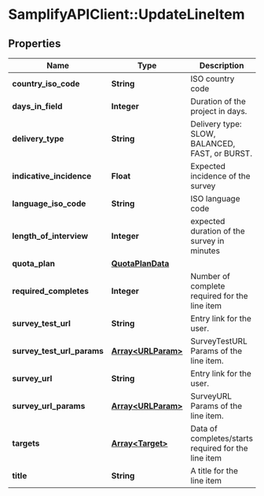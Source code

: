 # SamplifyAPIClient::UpdateLineItem

## Properties
Name | Type | Description | Notes
------------ | ------------- | ------------- | -------------
**country_iso_code** | **String** | ISO country code | [optional] 
**days_in_field** | **Integer** | Duration of the project in days. | [optional] 
**delivery_type** | **String** | Delivery type: SLOW, BALANCED, FAST, or BURST. | [optional] 
**indicative_incidence** | **Float** | Expected incidence of the survey | [optional] 
**language_iso_code** | **String** | ISO language code | [optional] 
**length_of_interview** | **Integer** | expected duration of the survey in minutes | [optional] 
**quota_plan** | [**QuotaPlanData**](QuotaPlanData.md) |  | [optional] 
**required_completes** | **Integer** | Number of complete required for the line item | [optional] 
**survey_test_url** | **String** | Entry link for the user. | [optional] 
**survey_test_url_params** | [**Array&lt;URLParam&gt;**](URLParam.md) | SurveyTestURL Params of the line item. | [optional] 
**survey_url** | **String** | Entry link for the user. | [optional] 
**survey_url_params** | [**Array&lt;URLParam&gt;**](URLParam.md) | SurveyURL Params of the line item. | [optional] 
**targets** | [**Array&lt;Target&gt;**](Target.md) | Data of completes/starts required for the line item | [optional] 
**title** | **String** | A title for the line item | [optional] 


